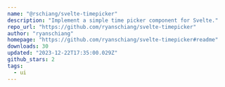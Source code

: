 ```yaml
---
name: "@rschiang/svelte-timepicker"
description: "Implement a simple time picker component for Svelte."
repo_url: "https://github.com/ryanschiang/svelte-timepicker"
author: "ryanschiang"
homepage: "https://github.com/ryanschiang/svelte-timepicker#readme"
downloads: 30
updated: "2023-12-22T17:35:00.029Z"
github_stars: 2
tags: 
  - ui
---
```

